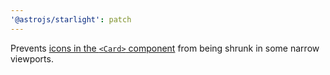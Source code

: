 ```yaml
---
'@astrojs/starlight': patch
---
```


Prevents [icons in the `<Card>` component](https://starlight.astro.build/components/cards/#add-icons-to-cards) from being shrunk in some narrow viewports.
